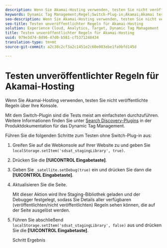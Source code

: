 ```yaml
---
description: Wenn Sie Akamai-Hosting verwenden, testen Sie nicht veröffentlichte Regeln über Ihre Konsole.
keywords: Dynamic Tag Management;Regel;Switch-Plug-in;Akamai;Akamai testen;Nicht veröffentlichte Regeln;Nicht veröffentlichte Regeln testen;Regel debuggen
seo-description: Wenn Sie Akamai-Hosting verwenden, testen Sie nicht veröffentlichte Regeln über Ihre Konsole.
seo-title: Testen unveröffentlichter Regeln für Akamai-Hosting
solution: Experience Cloud, Analytics, Target, Dynamic Tag Management
title: Testen unveröffentlichter Regeln für Akamai-Hosting
uuid: 979e3d74-8d96-47d0-b581-cf5371248434
translation-type: tm+mt
source-git-commit: a2c38c2cf3a2c1451e2c60e003ebe1fa9bfd145d

---
```



# Testen unveröffentlichter Regeln für Akamai-Hosting

Wenn Sie Akamai-Hosting verwenden, testen Sie nicht veröffentlichte Regeln über Ihre Konsole.

Mit dem Switch-Plugin sind die Tests meist am einfachsten durchzuführen. Weitere Informationen finden Sie unter [Search Discovery-Plugins](https://marketing.adobe.com/resources/help/en_US/dtm/search_discovery_plugins.html) in der Produktdokumentation für das Dynamic Tag Management.

Führen Sie die folgenden Schritte zum Testen ohne Switch-Plug-in aus:

1. Greifen Sie auf die Webkonsole auf Ihrer Website zu und geben Sie `localStorage.setItem('sdsat_stagingLibrary', true)`.
1. Drücken Sie die **[!UICONTROL Eingabetaste]**.
1. Geben Sie `_satellite.setDebug(true)` ein und drücken Sie dann die **[!UICONTROL Eingabetaste]**.
1. Aktualisieren Sie die Seite.

   Mit dieser Aktion wird Ihre Staging-Bibliothek geladen und der Debugger festgelegt, sodass Sie Details aller verfügbaren (veröffentlichten/nicht veröffentlichten) Regeln sehen können, die auf der Seite ausgelöst werden.
1. Führen Sie abschließend `localStorage.setItem('sdsat_stagingLibrary', false)` aus und drücken Sie die **[!UICONTROL Eingabetaste]**.

   Schritt Ergebnis